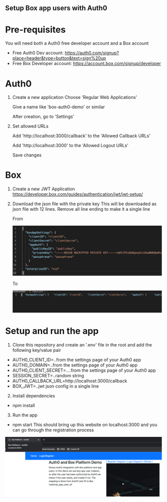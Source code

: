 ## Setup Box app users with Auth0

# Pre-requisites
You will need both a Auth0 free developer account and a Box account
- Free Auth0 Dev account: https://auth0.com/signup?place=header&type=button&text=sign%20up
- Free Box Developer account: https://account.box.com/signup/developer

# Auth0

1. Create a new application
    Choose 'Regular Web Applications'
  
    Give a name like 'box-auth0-demo' or similar
  
    After creation, go to 'Settings'

2. Set allowed URLs
  
    Add 'http://localhost:3000/callback' to the 'Allowed Callback URLs'
  
    Add 'http://localhost:3000' to the 'Allowed Logout URLs'
  
    Save changes

# Box

1. Create a new JWT Application https://developer.box.com/guides/authentication/jwt/jwt-setup/
2. Download the json file with the private key
   This will be downloaded as json file with 12 lines. Remove all line ending to make it a single line
  
    From

    ![multi](/images/multi.png)
    
    To
    
    ![single](/images/single.png)

# Setup and run the app

1. Clone this repository and create an '.env' file in the root and add the following key/value pair
  -  AUTH0_CLIENT_ID=..from the settings page of your Auth0 app
  -  AUTH0_DOMAIN=..from the settings page of your Auth0 app
  -  AUTH0_CLIENT_SECRET=....from the settings page of your Auth0 app
  -  SESSION_SECRET=..random string 
  -  AUTH0_CALLBACK_URL=http://localhost:3000/callback
  -  BOX_JWT=..jwt json config in a single line

2. Install dependencies
  - npm install

3. Run the app
  - npm start
  This should bring up this website on localhost:3000 and you can go through the registration process
  
  ![screen](/images/screen.png)



